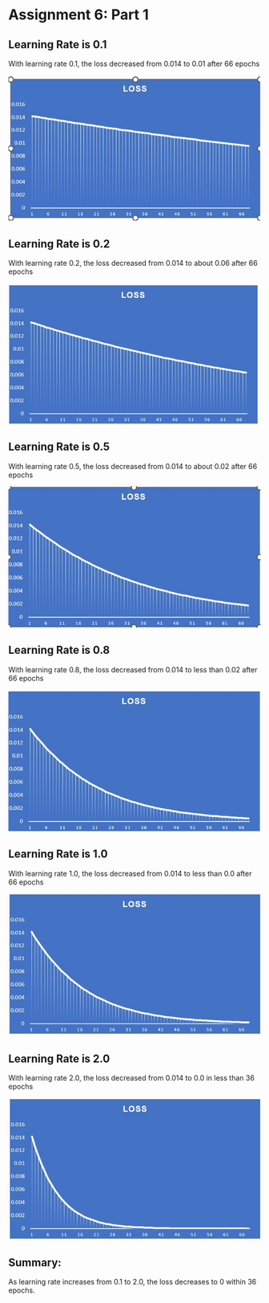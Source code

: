 # Assignment 6: Part 1

## Learning Rate is 0.1
With learning rate 0.1, the loss decreased from 0.014 to 0.01 after 66 epochs

![Alt text](S6img01.jpg)

## Learning Rate is 0.2
With learning rate 0.2, the loss decreased from 0.014 to about 0.06 after 66 epochs

![Alt text](S6img02.jpg)

## Learning Rate is 0.5
With learning rate 0.5, the loss decreased from 0.014 to about 0.02 after 66 epochs

![Alt text](S6img05.jpg)

## Learning Rate is 0.8
With learning rate 0.8, the loss decreased from 0.014 to less than 0.02 after 66 epochs

![Alt text](S6img08.jpg)

## Learning Rate is 1.0
With learning rate 1.0, the loss decreased from 0.014 to less than 0.0 after 66 epochs

![Alt text](S6img10.jpg)

## Learning Rate is 2.0
With learning rate 2.0, the loss decreased from 0.014 to 0.0 in less than 36 epochs

![Alt text](S6img20.jpg)


## Summary:
As learning rate increases from 0.1 to 2.0, the loss decreases to 0 within 36 epochs.
